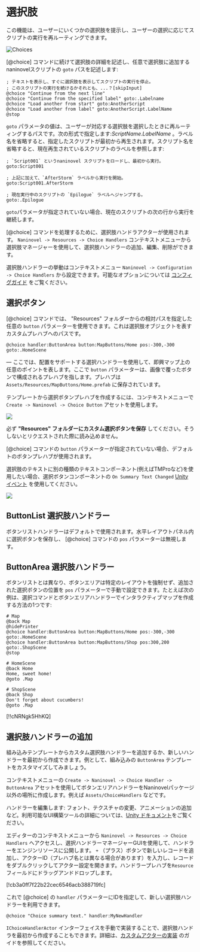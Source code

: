 ﻿# 選択肢

この機能は、ユーザーにいくつかの選択肢を提示し、ユーザーの選択に応じてスクリプトの実行を再ルーティングできます。

![Choices](https://i.gyazo.com/023502e43b35caa706c88fd9ab32003d.png)

[@choice] コマンドに続けて選択肢の詳細を記述し、任意で選択肢に追加するnaninovelスクリプトの `goto` パスを記述します:

```nani
; テキストを表示し、すぐに選択肢を表示してスクリプトの実行を停止。
; このスクリプトの実行を続けるかそれとも、...？[skipInput]
@choice "Continue from the next line"
@choice "Continue from the specified label" goto:.Labelname
@choice "Load another from start" goto:AnotherScript
@choice "Load another from label" goto:AnotherScript.LabelName
@stop
```

 `goto` パラメータの値は、ユーザーが対応する選択肢を選択したときに再ルーティングするパスです。次の形式で指定します:*ScriptName*.*LabelName* 。ラベル名を省略すると、指定したスクリプトが最初から再生されます。スクリプト名を省略すると、現在再生されているスクリプトのラベルを参照します:

```nani
; `Script001` というnaninovel スクリプトをロードし、最初から実行。
goto:Script001

; 上記に加えて、`AfterStorm` ラベルから実行を開始。
goto:Script001.AfterStorm

; 現在実行中のスクリプトの `Epilogue` ラベルへジャンプする。
goto:.Epilogue
```

`goto`パラメータが指定されていない場合、現在のスクリプトの次の行から実行を継続します。

 [@choice] コマンドを処理するために、選択肢ハンドラアクターが使用されます。 `Naninovel -> Resources -> Choice Handlers` コンテキストメニューから選択肢マネージャーを使用して、選択肢ハンドラーの追加、編集、削除ができます。

選択肢ハンドラーの挙動はコンテキストメニュー `Naninovel -> Configuration -> Choice Handlers` から設定できます。可能なオプションについては [コンフィグガイド](/ja/guide/configuration.md#choice-handlers) をご覧ください。

## 選択ボタン

[@choice] コマンドでは、 "Resources" フォルダーからの相対パスを指定した任意の `button` パラメーターを使用できます。これは選択肢オブジェクトを表すカスタムプレハブへのパスです。

```nani
@choice handler:ButtonArea button:MapButtons/Home pos:-300,-300 goto:.HomeScene
```

— ここでは、配置をサポートする選択ハンドラーを使用して、即興マップ上の任意のポイントを表します。ここで `button` パラメーターは、画像で覆ったボタンで構成されるプレハブを指します。プレハブは  `Assets/Resources/MapButtons/Home.prefab` に保存されています。

テンプレートから選択ボタンプレハブを作成するには、コンテキストメニューで `Create -> Naninovel -> Choice Button` アセットを使用します。

![](https://i.gyazo.com/c2bd4abaa0275f7cdd37c56fd2ff0dec.png)

必ず **"Resources" フォルダーにカスタム選択ボタンを保存** してください。そうしないとリクエストされた際に読み込めません。

[@choice] コマンドの `button` パラメーターが指定されていない場合、デフォルトのボタンプレハブが使用されます。

選択肢のテキストに別の種類のテキストコンポーネント(例えばTMProなど)を使用したい場合、選択ボタンコンポーネントの `On Summary Text Changed` [Unity イベント](https://docs.unity3d.com/Manual/UnityEvents) を使用してください。

![](https://i.gyazo.com/8810c51b336bfd653efcde591fe1c41f.png)

## ButtonList 選択肢ハンドラー
ボタンリストハンドラーはデフォルトで使用されます。水平レイアウトパネル内に選択ボタンを保存し、 [@choice] コマンドの `pos` パラメーターは無視します。

## ButtonArea 選択肢ハンドラー
ボタンリストとは異なり、ボタンエリアは特定のレイアウトを強制せず、追加された選択ボタンの位置を `pos` パラメーターで手動で設定できます。たとえば次の例は、選択コマンドとボタンエリアハンドラーでインタラクティブマップを作成する方法の1つです:

```nani
# Map
@back Map
@hidePrinter
@choice handler:ButtonArea button:MapButtons/Home pos:-300,-300 goto:.HomeScene
@choice handler:ButtonArea button:MapButtons/Shop pos:300,200 goto:.ShopScene
@stop

# HomeScene
@back Home
Home, sweet home!
@goto .Map

# ShopScene
@back Shop
Don't forget about cucumbers!
@goto .Map
```

[!!cNRNgk5HhKQ]

## 選択肢ハンドラーの追加

組み込みテンプレートからカスタム選択肢ハンドラーを追加するか、新しいハンドラーを最初から作成できます。例として、組み込みの `ButtonArea` テンプレートをカスタマイズしてみましょう。

コンテキストメニューの `Create -> Naninovel -> Choice Handler -> ButtonArea` アセットを使用してボタンエリアハンドラーをNaninovelパッケージ以外の場所に作成します。例えば `Assets/ChoiceHandlers` などです。

ハンドラーを編集します: フォント、テクスチャの変更、アニメーションの追加など。利用可能なUI構築ツールの詳細については、[Unity ドキュメント](https://docs.unity3d.com/Packages/com.unity.ugui@latest)をご覧ください。

エディターのコンテキストメニューから `Naninovel -> Resources -> Choice Handlers` へアクセスし、選択ハンドラーマネージャーGUIを使用して、ハンドラーをエンジンリソースに公開します。  `+` （プラス）ボタンで新しいレコードを追加し、アクターID（プレハブ名とは異なる場合があります）を入力し、レコードをダブルクリックしてアクター設定を開きます。ハンドラープレハブを`Resource` フィールドにドラッグアンドドロップします。

[!cb3a0ff7f22b22cec6546acb388719fc]

これで [@choice] の `handler` パラメーターにIDを指定して、新しい選択肢ハンドラーを利用できます。

```nani
@choice "Choice summary text." handler:MyNewHandler
```

`IChoiceHandlerActor` インターフェイスを手動で実装することで、選択肢ハンドラを最初から作成することもできます。詳細は、[カスタムアクターの実装](/ja/guide/custom-actor-implementations.md) のガイドを参照してください。
